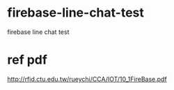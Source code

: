 # firebase-line-chat-test
firebase line chat test

# ref pdf
http://rfid.ctu.edu.tw/rueychi/CCA/IOT/10_1FireBase.pdf
